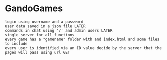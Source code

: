 # GandoGames
	login using username and a password
	user data saved in a json file LATER
	commands in chat using '/' and admin users LATER
	single server for all functions
	every game has a "gamename" folder with and index.html and some files to include
	every user is identified via an ID value decide by the server that the pages will pass using url GET